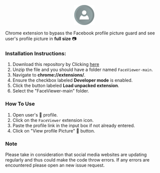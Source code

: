 <p align="center">
    <img src="./icons/64.png">
</p>

Chrome extension to bypass the Facebook profile picture guard and see user's profile picture in **full size** 📷

### Installation Instructions:

1. Download this repository by Clicking [here](https://github.com/TechWhizKid/FaceViewer/archive/refs/heads/master.zip)
2. Unzip the file and you should have a folder named `FaceViewer-main`.
3. Navigate to **chrome://extensions/**.
4. Ensure the checkbox labeled **Developer mode** is enabled.
5. Click the button labeled **Load unpacked extension**.
6. Select the "FaceViewer-main" folder.

### How To Use

1. Open user's 👤 profile.
2. Click on the `FaceViewer` extension icon.
3. Paste the profile link in the input box if not already entered.
4. Click on "View profile Picture" 🔲  button.

### Note

Please take in consideration that social media websites are updating regularly and thus could make the code throw errors. If any errors are encountered please open an new issue request.

